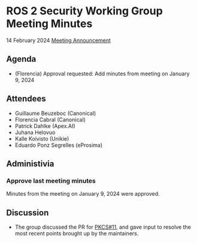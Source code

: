 # ROS 2 Security Working Group Meeting Minutes
14 February 2024
[Meeting Announcement](https://discourse.ros.org/t/security-working-group-meeting-february-2024/35790)
 
## Agenda
- (Florencia) Approval requested: Add minutes from meeting on January 9, 2024
 
## Attendees
 
- Guillaume Beuzeboc (Canonical)
- Florencia Cabral (Canonical)
- Patrick Dahlke (Apex.AI)
- Juhana Helovuo
- Kalle Koivisto (Unikie)
- Eduardo Ponz Segrelles (eProsima)
 
## Administivia
 
### Approve last meeting minutes
 
Minutes from the meeting on January 9, 2024 were approved.
 
## Discussion
 
- The group discussed the PR for [PKCS#11](https://github.com/ros-infrastructure/rep/pull/375#issuecomment-1919653018), and gave input to resolve the most recent points brought up by the maintainers.
